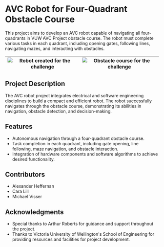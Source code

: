 # AVC Robot for Four-Quadrant Obstacle Course

This project aims to develop an AVC robot capable of navigating all four-quadrants in VUW AVC Project obstacle course. The robot must complete various tasks in each quadrant, including opening gates, following lines, navigating mazes, and interacting with obstacles.

| ![Robot created for the challenge](https://alexanderheffernan.github.io/static/media/AVCProject1.648da3cc0ff97deb84e1.jpeg) | ![Obstacle course for the challenge](https://alexanderheffernan.github.io/static/media/AVCProject7.f2b45c780cdfb31bd4d0.jpeg) |
| -------------------------------- | ------------------------------ |


## Project Description

The AVC robot project integrates electrical and software engineering disciplines to build a compact and efficient robot. The robot successfully navigates through the obstacle course, demonstrating its abilities in navigation, obstacle detection, and decision-making.

## Features

- Autonomous navigation through a four-quadrant obstacle course.
- Task completion in each quadrant, including gate opening, line following, maze navigation, and obstacle interaction.
- Integration of hardware components and software algorithms to achieve desired functionality.

## Contributors

- Alexander Heffernan
- Cara Lill
- Michael Visser

## Acknowledgments

- Special thanks to Arthur Roberts for guidance and support throughout the project.
- Thanks to Victoria University of Wellington's School of Engineering for providing resources and facilities for project development.
